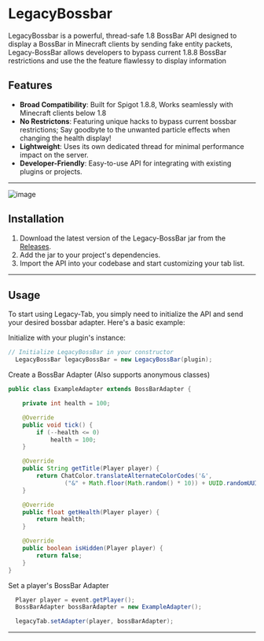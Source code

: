 # LegacyBossbar

LegacyBossbar is a powerful, thread-safe 1.8 BossBar API designed to display a BossBar in Minecraft clients by sending fake entity packets, Legacy-BossBar allows developers to bypass current 1.8.8 BossBar restrictions and use the the feature flawlessy to display information

## Features
- **Broad Compatibility**: Built for Spigot 1.8.8, Works seamlessly with Minecraft clients below 1.8
- **No Restrictons**: Featuring unique hacks to bypass current bossbar restrictions; Say goodbyte to the unwanted particle effects when changing the health display!
- **Lightweight**: Uses its own dedicated thread for minimal performance impact on the server.
- **Developer-Friendly**: Easy-to-use API for integrating with existing plugins or projects.
---

![image](https://github.com/user-attachments/assets/1c9fa838-ccbe-48f6-8751-945a2dc87edf)

## Installation
1. Download the latest version of the Legacy-BossBar jar from the [Releases](#).
2. Add the jar to your project's dependencies.
3. Import the API into your codebase and start customizing your tab list.

---

## Usage
To start using Legacy-Tab, you simply need to initialize the API and send your desired bossbar adapter. Here's a basic example:

Initialize with your plugin's instance:
```java
// Initialize LegacyBossBar in your constructor
  LegacyBossBar legacyBossBar = new LegacyBossBar(plugin);
```

Create a BossBar Adapter (Also supports anonymous classes)
```java
public class ExampleAdapter extends BossBarAdapter {

    private int health = 100;

    @Override
    public void tick() {
        if (--health <= 0)
            health = 100;
    }

    @Override
    public String getTitle(Player player) {
        return ChatColor.translateAlternateColorCodes('&',
                ("&" + Math.floor(Math.random() * 10)) + UUID.randomUUID().toString());
    }

    @Override
    public float getHealth(Player player) {
        return health;
    }

    @Override
    public boolean isHidden(Player player) {
        return false;
    }
}
```

Set a player's BossBar Adapter
```java
  Player player = event.getPlayer();
  BossBarAdapter bossBarAdapter = new ExampleAdapter();

  legacyTab.setAdapter(player, bossBarAdapter);
```

---
